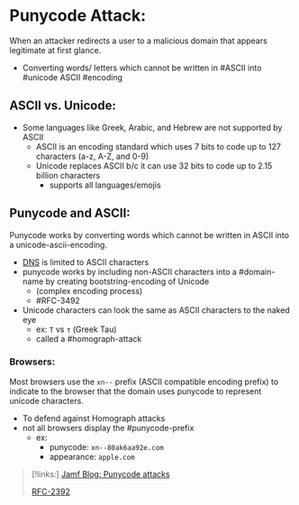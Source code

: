 
# Punycode Attack:
When an attacker redirects a user to a malicious domain that appears legitimate at first glance.
- Converting words/ letters which cannot be written in #ASCII into #unicode ASCII #encoding

## ASCII vs. Unicode:
- Some languages like Greek, Arabic, and Hebrew are not supported by ASCII
	- ASCII is an encoding standard which uses 7 bits to code up to 127 characters (a-z, A-Z, and 0-9)
	- Unicode replaces ASCII b/c it can use 32 bits to code up to 2.15 billion characters
		- supports all languages/emojis

## Punycode and ASCII:
Punycode works by converting words which cannot be written in ASCII into a unicode-ascii-encoding.
- [DNS](DNS.md) is limited to ASCII characters
- punycode works by including non-ASCII characters into a #domain-name by creating bootstring-encoding of Unicode 
	- (complex encoding process)
	- #RFC-3492
- Unicode characters can look the same as ASCII characters to the naked eye
	- ex: ``T`` vs `τ` (Greek Tau)
	- called a #homograph-attack

### Browsers:
Most browsers use the `xn--` prefix (ASCII compatible encoding prefix) to indicate to the browser that the domain uses punycode to represent unicode characters.
- To defend against Homograph attacks
- not all browsers display the #punycode-prefix 
	- ex: 
		- punycode: `xn--80ak6aa92e.com`
		- appearance: ``apple.com``


>[!links:]
> [Jamf Blog: Punycode attacks](https://www.jamf.com/blog/punycode-attacks/)
>
> [RFC-2392](https://www.rfc-editor.org/rfc/rfc3492)


